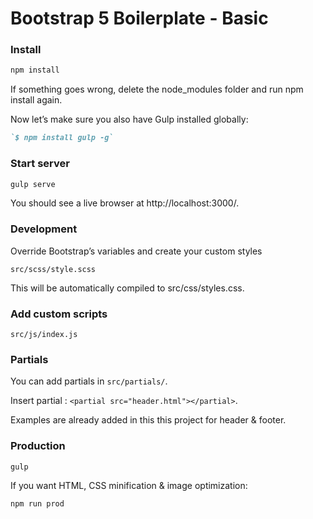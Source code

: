 # Bootstrap 5 Boilerplate - Basic

### Install

```markdown
npm install
```

If something goes wrong, delete the node_modules folder and run npm install again.

Now let’s make sure you also have Gulp installed globally:

```markdown
`$ npm install gulp -g`
```

### Start server

```markdown
gulp serve
```

You should see a live browser at http://localhost:3000/.

### Development

Override Bootstrap’s variables and create your custom styles

`src/scss/style.scss`

This will be automatically compiled to src/css/styles.css.

### Add custom scripts

`src/js/index.js`

### Partials

You can add partials in `src/partials/`.

Insert partial : `<partial src="header.html"></partial>`.

Examples are already added in this this project for header & footer.

### Production

```markdown
gulp
```

If you want HTML, CSS minification & image optimization:

```markdown
npm run prod
```
